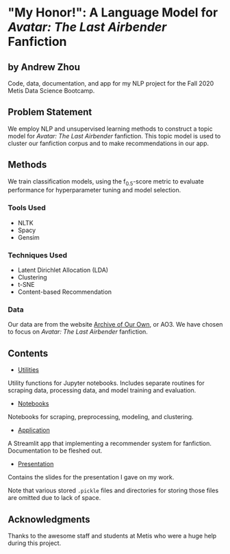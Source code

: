 # "My Honor!": A Language Model for <em>Avatar: The Last Airbender</em> Fanfiction
## by Andrew Zhou

Code, data, documentation, and app for my NLP project for the Fall 2020 Metis Data Science Bootcamp.

## Problem Statement

We employ NLP and unsupervised learning methods to construct a topic model for <em>Avatar: The Last Airbender</em> fanfiction. This topic model is used to cluster our fanfiction corpus and to make recommendations in our app.

## Methods

We train classification models, using the f<sub>0.5</sub>-score metric to evaluate performance for hyperparameter tuning and model selection.

### Tools Used

* NLTK
* Spacy
* Gensim

### Techniques Used

* Latent Dirichlet Allocation (LDA)
* Clustering
* t-SNE
* Content-based Recommendation

### Data

Our data are from the website [Archive of Our Own](http://archiveofourown.org), or AO3. We have chosen to focus on <em>Avatar: The Last Airbender</em> fanfiction.

## Contents

* [Utilities](util)

Utility functions for Jupyter notebooks. Includes separate routines for scraping data, processing data, and model training and evaluation.

* [Notebooks](notebooks)

Notebooks for scraping, preprocessing, modeling, and clustering.

* [Application](app)

A Streamlit app that implementing a recommender system for fanfiction. Documentation to be fleshed out.

* [Presentation](presentation)

Contains the slides for the presentation I gave on my work.

Note that various stored ```.pickle``` files and directories for storing those files are omitted due to lack of space.

## Acknowledgments

Thanks to the awesome staff and students at Metis who were a huge help during this project.